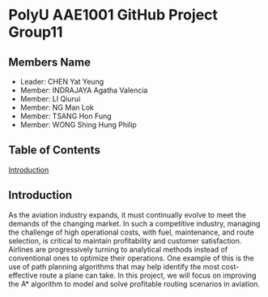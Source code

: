 # PolyU AAE1001 GitHub Project Group11
## Members Name
- Leader: CHEN Yat Yeung
- Member: INDRAJAYA Agatha Valencia
- Member: LI Qiurui
- Member: NG Man Lok
- Member: TSANG Hon Fung
- Member: WONG Shing Hung Philip

## Table of Contents
[Introduction](##Introduction)
## Introduction 
As the aviation industry expands, it must continually evolve to meet the demands of the changing market. In such a competitive industry, managing the challenge of high operational costs, with fuel, maintenance, and route selection, is critical to maintain profitability and customer satisfaction. Airlines are progressively turning to analytical methods instead of conventional ones to optimize their operations. One example of this is the use of path planning algorithms that may help identify the most cost-effective route a plane can take. In this project, we will focus on improving the A* algorithm to model and solve profitable routing scenarios in aviation.  
